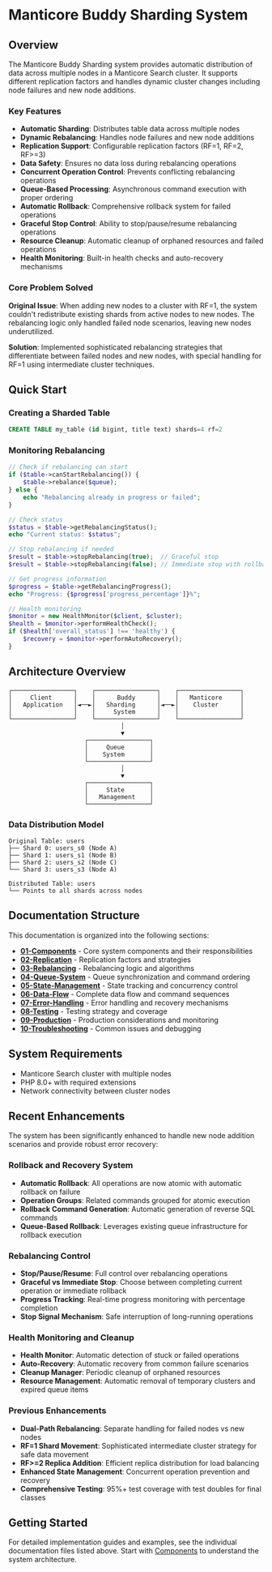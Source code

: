 # Manticore Buddy Sharding System

## Overview

The Manticore Buddy Sharding system provides automatic distribution of data across multiple nodes in a Manticore Search cluster. It supports different replication factors and handles dynamic cluster changes including node failures and new node additions.

### Key Features

- **Automatic Sharding**: Distributes table data across multiple nodes
- **Dynamic Rebalancing**: Handles node failures and new node additions
- **Replication Support**: Configurable replication factors (RF=1, RF=2, RF>=3)
- **Data Safety**: Ensures no data loss during rebalancing operations
- **Concurrent Operation Control**: Prevents conflicting rebalancing operations
- **Queue-Based Processing**: Asynchronous command execution with proper ordering
- **Automatic Rollback**: Comprehensive rollback system for failed operations
- **Graceful Stop Control**: Ability to stop/pause/resume rebalancing operations
- **Resource Cleanup**: Automatic cleanup of orphaned resources and failed operations
- **Health Monitoring**: Built-in health checks and auto-recovery mechanisms

### Core Problem Solved

**Original Issue**: When adding new nodes to a cluster with RF=1, the system couldn't redistribute existing shards from active nodes to new nodes. The rebalancing logic only handled failed node scenarios, leaving new nodes underutilized.

**Solution**: Implemented sophisticated rebalancing strategies that differentiate between failed nodes and new nodes, with special handling for RF=1 using intermediate cluster techniques.

## Quick Start

### Creating a Sharded Table

```sql
CREATE TABLE my_table (id bigint, title text) shards=4 rf=2
```

### Monitoring Rebalancing

```php
// Check if rebalancing can start
if ($table->canStartRebalancing()) {
    $table->rebalance($queue);
} else {
    echo "Rebalancing already in progress or failed";
}

// Check status
$status = $table->getRebalancingStatus();
echo "Current status: $status";

// Stop rebalancing if needed
$result = $table->stopRebalancing(true);  // Graceful stop
$result = $table->stopRebalancing(false); // Immediate stop with rollback

// Get progress information
$progress = $table->getRebalancingProgress();
echo "Progress: {$progress['progress_percentage']}%";

// Health monitoring
$monitor = new HealthMonitor($client, $cluster);
$health = $monitor->performHealthCheck();
if ($health['overall_status'] !== 'healthy') {
    $recovery = $monitor->performAutoRecovery();
}
```

## Architecture Overview

```
┌─────────────────┐    ┌─────────────────┐    ┌─────────────────┐
│     Client      │    │      Buddy      │    │   Manticore     │
│   Application   │◄──►│   Sharding      │◄──►│    Cluster      │
│                 │    │     System      │    │                 │
└─────────────────┘    └─────────────────┘    └─────────────────┘
                               │
                               ▼
                     ┌─────────────────┐
                     │     Queue       │
                     │    System       │
                     └─────────────────┘
                               │
                               ▼
                     ┌─────────────────┐
                     │     State       │
                     │   Management    │
                     └─────────────────┘
```

### Data Distribution Model

```
Original Table: users
├── Shard 0: users_s0 (Node A)
├── Shard 1: users_s1 (Node B)
├── Shard 2: users_s2 (Node C)
└── Shard 3: users_s3 (Node A)

Distributed Table: users
└── Points to all shards across nodes
```

## Documentation Structure

This documentation is organized into the following sections:

- **[01-Components](01-components.md)** - Core system components and their responsibilities
- **[02-Replication](02-replication.md)** - Replication factors and strategies
- **[03-Rebalancing](03-rebalancing.md)** - Rebalancing logic and algorithms
- **[04-Queue-System](04-queue-system.md)** - Queue synchronization and command ordering
- **[05-State-Management](05-state-management.md)** - State tracking and concurrency control
- **[06-Data-Flow](06-data-flow.md)** - Complete data flow and command sequences
- **[07-Error-Handling](07-error-handling.md)** - Error handling and recovery mechanisms
- **[08-Testing](08-testing.md)** - Testing strategy and coverage
- **[09-Production](09-production.md)** - Production considerations and monitoring
- **[10-Troubleshooting](10-troubleshooting.md)** - Common issues and debugging

## System Requirements

- Manticore Search cluster with multiple nodes
- PHP 8.0+ with required extensions
- Network connectivity between cluster nodes

## Recent Enhancements

The system has been significantly enhanced to handle new node addition scenarios and provide robust error recovery:

### Rollback and Recovery System
- **Automatic Rollback**: All operations are now atomic with automatic rollback on failure
- **Operation Groups**: Related commands grouped for atomic execution
- **Rollback Command Generation**: Automatic generation of reverse SQL commands
- **Queue-Based Rollback**: Leverages existing queue infrastructure for rollback execution

### Rebalancing Control
- **Stop/Pause/Resume**: Full control over rebalancing operations
- **Graceful vs Immediate Stop**: Choose between completing current operation or immediate rollback
- **Progress Tracking**: Real-time progress monitoring with percentage completion
- **Stop Signal Mechanism**: Safe interruption of long-running operations

### Health Monitoring and Cleanup
- **Health Monitor**: Automatic detection of stuck or failed operations
- **Auto-Recovery**: Automatic recovery from common failure scenarios
- **Cleanup Manager**: Periodic cleanup of orphaned resources
- **Resource Management**: Automatic removal of temporary clusters and expired queue items

### Previous Enhancements
- **Dual-Path Rebalancing**: Separate handling for failed nodes vs new nodes
- **RF=1 Shard Movement**: Sophisticated intermediate cluster strategy for safe data movement
- **RF>=2 Replica Addition**: Efficient replica distribution for load balancing
- **Enhanced State Management**: Concurrent operation prevention and recovery
- **Comprehensive Testing**: 95%+ test coverage with test doubles for final classes

## Getting Started

For detailed implementation guides and examples, see the individual documentation files listed above. Start with [Components](01-components.md) to understand the system architecture.
